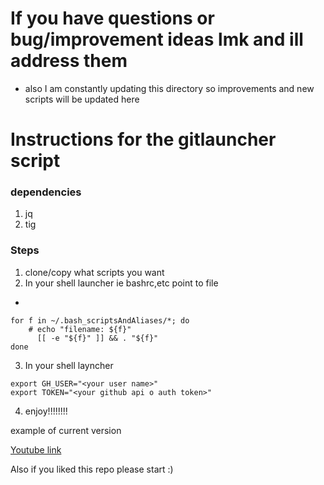 # If you have questions or bug/improvement ideas lmk and ill address them
- also I am constantly updating this directory so improvements and new scripts will be updated here



# Instructions for the gitlauncher script

### dependencies
1. jq
2. tig

### Steps
1. clone/copy what scripts you want
2. In your shell launcher ie bashrc,etc point to file
- 
```
for f in ~/.bash_scriptsAndAliases/*; do
	# echo "filename: ${f}"
	  [[ -e "${f}" ]] && . "${f}"
done
```
3. In your shell layncher 
```
export GH_USER="<your user name>"
export TOKEN="<your github api o auth token>"
```

4. enjoy!!!!!!!!

example of current version

[Youtube link](https://youtu.be/yjkixPJrmnE)

Also if you liked this repo please start :)